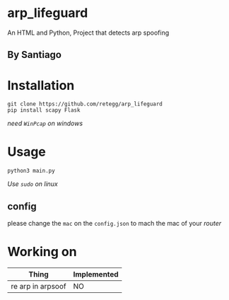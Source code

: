 # arp_lifeguard
An HTML and Python, Project that detects arp spoofing

## By Santiago

# Installation
```
git clone https://github.com/retegg/arp_lifeguard
pip install scapy Flask
```
*need `WinPcap` on windows*
# Usage
```
python3 main.py
```
*Use `sudo` on linux*
## config
please change the `mac` on the `config.json` to mach the mac of your *router*

# Working on
| Thing |Implemented| 
|-------|-----------|
|re arp in arpsoof  |    NO     |

